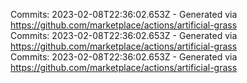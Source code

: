 Commits: 2023-02-08T22:36:02.653Z - Generated via https://github.com/marketplace/actions/artificial-grass
<br>
Commits: 2023-02-08T22:36:02.653Z - Generated via https://github.com/marketplace/actions/artificial-grass
<br>
Commits: 2023-02-08T22:36:02.653Z - Generated via https://github.com/marketplace/actions/artificial-grass
<br>
